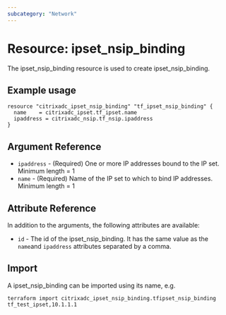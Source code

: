 ```yaml
---
subcategory: "Network"
---
```


# Resource: ipset_nsip_binding

The ipset_nsip_binding resource is used to create ipset_nsip_binding.


## Example usage

```hcl
resource "citrixadc_ipset_nsip_binding" "tf_ipset_nsip_binding" {
  name    = citrixadc_ipset.tf_ipset.name
  ipaddress = citrixadc_nsip.tf_nsip.ipaddress
}
```


## Argument Reference

* `ipaddress` - (Required) One or more IP addresses bound to the IP set. Minimum length =  1
* `name` - (Required) Name of the IP set to which to bind IP addresses. Minimum length =  1


## Attribute Reference

In addition to the arguments, the following attributes are available:

* `id` - The id of the ipset_nsip_binding. It has the same value as the `name`and `ipaddress` attributes separated by a comma.


## Import

A ipset_nsip_binding can be imported using its name, e.g.

```shell
terraform import citrixadc_ipset_nsip_binding.tfipset_nsip_binding tf_test_ipset,10.1.1.1
```
